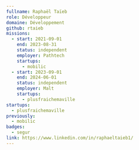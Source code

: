 ```yaml
---
fullname: Raphaël Taïeb
role: Développeur
domaine: Développement
github: rtaieb
missions:
  - start: 2021-09-01
    end: 2023-08-31
    status: independent
    employer: Pathtech
    startups:
      - mobilic
  - start: 2023-09-01
    end: 2024-06-01
    status: independent
    employer: Malt
    startups:
      - plusfraichemaville
startups:
  - plusfraichemaville
previously:
  - mobilic
badges:
  - segur
link: https://www.linkedin.com/in/raphaeltaieb1/
---
```

